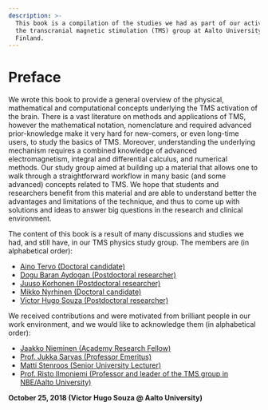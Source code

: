 ```yaml
---
description: >-
  This book is a compilation of the studies we had as part of our activities in
  the transcranial magnetic stimulation (TMS) group at Aalto University,
  Finland.
---
```


# Preface

We wrote this book to provide a general overview of the physical, mathematical and computational concepts underlying the TMS activation of the brain. There is a vast literature on methods and applications of TMS, however the mathematical notation, nomenclature and required advanced prior-knowledge make it very hard for new-comers, or even long-time users, to study the basics of TMS. Moreover, understanding the underlying mechanism requires a combined knowledge of advanced electromagnetism, integral and differential calculus, and numerical methods. Our study group aimed at building up a material that allows one to walk through a straightforward workflow in many basic \(and some advanced\) concepts related to TMS. We hope that students and researchers benefit from this material and are able to understand better the advantages and limitations of the technique, and thus to come up with solutions and ideas to answer big questions in the research and clinical environment.

The content of this book is a result of many discussions and studies we had, and still have, in our TMS physics study group. The members are \(in alphabetical order\):

* [Aino Tervo \(Doctoral candidate\)](https://people.aalto.fi/aino.tervo)
* [Dogu Baran Aydogan \(Postdoctoral researcher\)](https://people.aalto.fi/baran.aydogan)
* [Juuso Korhonen \(Postdoctoral researcher\)](https://people.aalto.fi/juuso.korhonen)
* [Mikko Nyrhinen \(Doctoral candidate\)](https://people.aalto.fi/mikko.nyrhinen)
* [Victor Hugo Souza \(Postdoctoral researcher\)](https://people.aalto.fi/victor.souza)

We received contributions and were motivated from brilliant people in our work environment, and we would like to acknowledge them \(in alphabetical order\):

* [Jaakko Nieminen \(Academy Research Fellow\)](https://people.aalto.fi/jaakko.nieminen)
* [Prof. Jukka Sarvas \(Professor Emeritus\)](https://people.aalto.fi/jukka.sarvas)
* [Matti Stenroos \(Senior University Lecturer\)](https://people.aalto.fi/matti.stenroos)
* [Prof. Risto Ilmoniemi \(Professor and leader of the TMS group in NBE/Aalto University\)](https://people.aalto.fi/risto.ilmoniemi)

**October 25, 2018 \(Victor Hugo Souza @ Aalto University\)**

